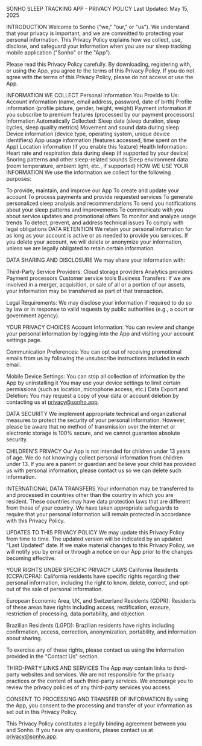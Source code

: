 SONHO SLEEP TRACKING APP - PRIVACY POLICY
Last Updated: May 15, 2025

INTRODUCTION
Welcome to Sonho ("we," "our," or "us"). We understand that your privacy is important, and we are committed to protecting your personal information. This Privacy Policy explains how we collect, use, disclose, and safeguard your information when you use our sleep tracking mobile application ("Sonho" or the "App").

Please read this Privacy Policy carefully. By downloading, registering with, or using the App, you agree to the terms of this Privacy Policy. If you do not agree with the terms of this Privacy Policy, please do not access or use the App.

INFORMATION WE COLLECT
Personal Information You Provide to Us:
Account information (name, email address, password, date of birth)
Profile information (profile picture, gender, height, weight)
Payment information if you subscribe to premium features (processed by our payment processors)
Information Automatically Collected:
Sleep data (sleep duration, sleep cycles, sleep quality metrics)
Movement and sound data during sleep
Device information (device type, operating system, unique device identifiers)
App usage information (features accessed, time spent on the App)
Location information (if you enable this feature)
Health Information:
Heart rate and respiration data during sleep (if supported by your device)
Snoring patterns and other sleep-related sounds
Sleep environment data (room temperature, ambient light, etc., if supported)
HOW WE USE YOUR INFORMATION
We use the information we collect for the following purposes:

To provide, maintain, and improve our App
To create and update your account
To process payments and provide requested services
To generate personalized sleep analysis and recommendations
To send you notifications about your sleep patterns and improvements
To communicate with you about service updates and promotional offers
To monitor and analyze usage trends
To detect, prevent, and address technical issues
To comply with legal obligations
DATA RETENTION
We retain your personal information for as long as your account is active or as needed to provide you services. If you delete your account, we will delete or anonymize your information, unless we are legally obligated to retain certain information.

DATA SHARING AND DISCLOSURE
We may share your information with:

Third-Party Service Providers:
Cloud storage providers
Analytics providers
Payment processors
Customer service tools
Business Transfers:
If we are involved in a merger, acquisition, or sale of all or a portion of our assets, your information may be transferred as part of that transaction.

Legal Requirements:
We may disclose your information if required to do so by law or in response to valid requests by public authorities (e.g., a court or government agency).

YOUR PRIVACY CHOICES
Account Information:
You can review and change your personal information by logging into the App and visiting your account settings page.

Communication Preferences:
You can opt out of receiving promotional emails from us by following the unsubscribe instructions included in each email.

Mobile Device Settings:
You can stop all collection of information by the App by uninstalling it
You may use your device settings to limit certain permissions (such as location, microphone access, etc.)
Data Export and Deletion:
You may request a copy of your data or account deletion by contacting us at privacy@sonho.app.

DATA SECURITY
We implement appropriate technical and organizational measures to protect the security of your personal information. However, please be aware that no method of transmission over the internet or electronic storage is 100% secure, and we cannot guarantee absolute security.

CHILDREN'S PRIVACY
Our App is not intended for children under 13 years of age. We do not knowingly collect personal information from children under 13. If you are a parent or guardian and believe your child has provided us with personal information, please contact us so we can delete such information.

INTERNATIONAL DATA TRANSFERS
Your information may be transferred to and processed in countries other than the country in which you are resident. These countries may have data protection laws that are different from those of your country. We have taken appropriate safeguards to require that your personal information will remain protected in accordance with this Privacy Policy.

UPDATES TO THIS PRIVACY POLICY
We may update this Privacy Policy from time to time. The updated version will be indicated by an updated "Last Updated" date. If we make material changes to this Privacy Policy, we will notify you by email or through a notice on our App prior to the changes becoming effective.

YOUR RIGHTS UNDER SPECIFIC PRIVACY LAWS
California Residents (CCPA/CPRA):
California residents have specific rights regarding their personal information, including the right to know, delete, correct, and opt-out of the sale of personal information.

European Economic Area, UK, and Switzerland Residents (GDPR):
Residents of these areas have rights including access, rectification, erasure, restriction of processing, data portability, and objection.

Brazilian Residents (LGPD):
Brazilian residents have rights including confirmation, access, correction, anonymization, portability, and information about sharing.

To exercise any of these rights, please contact us using the information provided in the "Contact Us" section.

THIRD-PARTY LINKS AND SERVICES
The App may contain links to third-party websites and services. We are not responsible for the privacy practices or the content of such third-party services. We encourage you to review the privacy policies of any third-party services you access.

CONSENT TO PROCESSING AND TRANSFER OF INFORMATION
By using the App, you consent to the processing and transfer of your information as set out in this Privacy Policy.

This Privacy Policy constitutes a legally binding agreement between you and Sonho. If you have any questions, please contact us at privacy@sonho.app.

